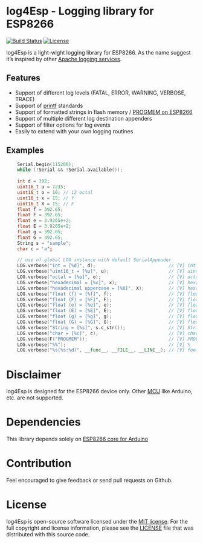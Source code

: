 # log4Esp - Logging library for ESP8266

[![Build Status](https://travis-ci.org/hunsalz/log4Esp.svg?branch=master)](https://travis-ci.org/hunsalz/log4Esp)
[![License](https://img.shields.io/badge/license-MIT%20License-blue.svg)](http://doge.mit-license.org)

 log4Esp is a light-wight logging library for ESP8266. As the name suggest it’s inspired by other [Apache logging services](https://logging.apache.org/).

## Features

* Support of different log levels (FATAL, ERROR, WARNING, VERBOSE, TRACE)
* Support of [printf](http://www.cplusplus.com/reference/cstdio/printf/) standards
* Support of formatted strings in flash memory / [PROGMEM on ESP8266](http://arduino-esp8266.readthedocs.io/en/latest/PROGMEM.html)
* Support of multiple different log destination appenders
* Support of filter options for log events
* Easily to extend with your own logging routines

## Examples

```c++
    Serial.begin(115200);
    while (!Serial && !Serial.available());      
    
    int d = 392;
    uint16_t u = 7235;
    uint16_t o = 10; // 12 octal
    uint16_t x = 15; // f
    uint16_t X = 15; // F
    float f = 392.65;
    float F = 392.65;
    float e = 3.9265e+2;
    float E = 3.9265e+2;
    float g = 392.65;
    float G = 392.65;
    String s = "sample";
    char c = 'a‘;
    
    // use of global LOG instance with default SerialAppender
    LOG.verbose("int = [%d]", d);                           // [V] int = [392]
    LOG.verbose("uint16_t = [%u]", u);                      // [V] uint16_t = [7235]
    LOG.verbose("octal = [%o]", o);                         // [V] octal = [12]
    LOG.verbose("hexadecimal = [%x]", x);                   // [V] hexadecimal = [f]
    LOG.verbose("hexadecimal uppercase = [%X]", X);         // [V] hexadecimal uppercase = [F]
    LOG.verbose("float (f) = [%f]", f);                     // [V] float (f) = [392.649994]
    LOG.verbose("float (F) = [%F]", F);                     // [V] float (F) = [3.92649994F+02]
    LOG.verbose("float (e) = [%e]", e);                     // [V] float (e) = [3.926500e+02]
    LOG.verbose("float (E) = [%E]", E);                     // [V] float (E) = [3.926500E+02]
    LOG.verbose("float (g) = [%g]", g);                     // [V] float (g) = [392.65]
    LOG.verbose("float (G) = [%G]", G);                     // [V] float (G) = [392.65]
    LOG.verbose("String = [%s]", s.c_str());                // [V] String = [sample]
    LOG.verbose("char = [%c]", c);                          // [V] char = [a]
    LOG.verbose(F("PROGMEM"));                              // [V] PROGMEM
    LOG.verbose("%%");                                      // [V] %
    LOG.verbose("%s(%s:%d)", __func__, __FILE__, __LINE__); // [V] foo(..<path>/foo.ino:123)
```
# Disclaimer

log4Esp is designed for the ESP8266 device only. Other [MCU](https://en.wikipedia.org/wiki/Microcontroller) like Arduino, etc. are not supported.

# Dependencies

This library depends solely on [ESP8266 core for Arduino](https://github.com/esp8266/Arduino.git)

# Contribution

Feel encouraged to give feedback or send pull requests on Github.

# License

log4Esp is open-source software licensed under the [MIT license](http://opensource.org/licenses/MIT). For the full copyright and license information, please see the [LICENSE](LICENSE) file that was distributed with this source code.